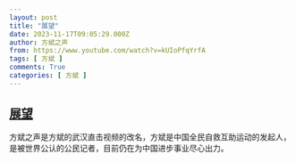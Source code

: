 ```yaml
---
layout: post
title: "展望"
date: 2023-11-17T09:05:29.000Z
author: 方斌之声
from: https://www.youtube.com/watch?v=kUIoPfqYrfA
tags: [ 方斌 ]
comments: True
categories: [ 方斌 ]
---
```

<!--1700211929000-->
[展望](https://www.youtube.com/watch?v=kUIoPfqYrfA)
------

<div>
方斌之声是方斌的武汉直击视频的改名，方斌是中国全民自救互助运动的发起人，是被世界公认的公民记者，目前仍在为中国进步事业尽心出力。
</div>
